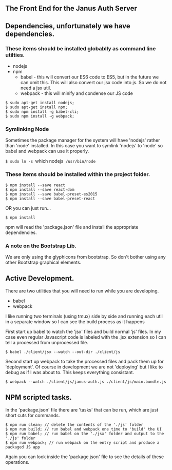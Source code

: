 ## The Front End for the Janus Auth Server

## Dependencies, unfortunately we have dependencies.

### These items should be installed globablly as command line utilties.
  * nodejs
  * npm
    * babel - this will convert our ES6 code to ES5, but in the future we can omit this. This will also convert our jsx code into js. So we do not need a jsx util.
    * webpack - this will minify and condense our JS code

  ```
  $ sudo apt-get install nodejs;
  $ sudo apt-get install npm;
  $ sudo npm install -g babel-cli;
  $ sudo npm install -g webpack;
  ```

### Symlinking Node
  
  Sometimes the package manager for the system will have 'nodejs' rather than 'node' installed. In this case you want to symlink 'nodejs' to 'node' so babel and webpack can use it properly.

  `$ sudo ln -s `which nodejs` /usr/bin/node`
 
### These items should be installed within the project folder.

  ```
  $ npm install --save react
  $ npm install --save react-dom
  $ npm install --save babel-preset-es2015
  $ npm install --save babel-preset-react
  ```

  OR you can just run...

  `$ npm install`

  npm will read the 'package.json' file and install the appropriate dependencies.

### A note on the Bootstrap Lib.
  
  We are only using the glyphicons from bootstrap. So don't bother using any other Bootstrap graphical elements.

## Active Development.

  There are two utilities that you will need to run while you are developing.

  * babel
  * webpack

  I like running two terminals (using tmux) side by side and running each util in a separate window so I can see the build process as it happens

  First start up babel to watch the 'jsx' files and build normal 'js' files. In my case even regular Javascript code is labeled with the .jsx extension so I can tell a processed from unprocessed file.

  `$ babel ./client/jsx --watch --out-dir ./client/js`

  Second start up webpack to take the processed files and pack them up for 'deployment'. Of course in development we are not 'deploying' but I like to debug as if I was about to. This keeps everything consistant.

  `$ webpack --watch ./client/js/janus-auth.js ./client/js/main.bundle.js`

## NPM scripted tasks. 

  In the 'package.json' file there are 'tasks' that can be run, which are just short cuts for commands.
  
  ```
  $ npm run clean; // delete the contents of the './js' folder
  $ npm run build; // run babel and webpack one time to 'build' the UI
  $ npm run babel; // run babel on the './jsx' folder and output to the './js' folder
  $ npm run webpack; // run webpack on the entry script and produce a packaged JS app 
  ```

  Again you can look inside the 'package.json' file to see the details of these operations.